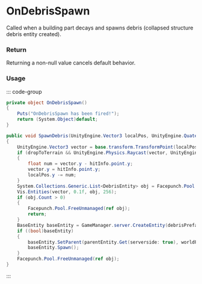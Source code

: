 <Badge type="danger" text="Carbon Compatible"/><Badge type="warning" text="Oxide Compatible"/>
# OnDebrisSpawn
Called when a building part decays and spawns debris (collapsed structure debris entity created).
### Return
Returning a non-null value cancels default behavior.

### Usage
::: code-group
```csharp [Example]
private object OnDebrisSpawn()
{
	Puts("OnDebrisSpawn has been fired!");
	return (System.Object)default;
}
```
```csharp [Source — Assembly-CSharp @ DecayEntity]
public void SpawnDebris(UnityEngine.Vector3 localPos, UnityEngine.Quaternion rot, bool dropToTerrain)
{
	UnityEngine.Vector3 vector = base.transform.TransformPoint(localPos);
	if (dropToTerrain && UnityEngine.Physics.Raycast(vector, UnityEngine.Vector3.down, out var hitInfo, 6f, 8388608))
	{
		float num = vector.y - hitInfo.point.y;
		vector.y = hitInfo.point.y;
		localPos.y -= num;
	}
	System.Collections.Generic.List<DebrisEntity> obj = Facepunch.Pool.Get<System.Collections.Generic.List<DebrisEntity>>();
	Vis.Entities(vector, 0.1f, obj, 256);
	if (obj.Count > 0)
	{
		Facepunch.Pool.FreeUnmanaged(ref obj);
		return;
	}
	BaseEntity baseEntity = GameManager.server.CreateEntity(debrisPrefab.resourcePath, base.transform.TransformPoint(localPos), base.transform.rotation * rot);
	if ((bool)baseEntity)
	{
		baseEntity.SetParent(parentEntity.Get(serverside: true), worldPositionStays: true);
		baseEntity.Spawn();
	}
	Facepunch.Pool.FreeUnmanaged(ref obj);
}

```
:::
